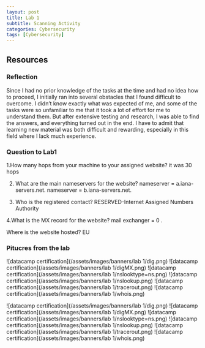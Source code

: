 ```yaml
---
layout: post
title: Lab 1
subtitle: Scanning Activity
categories: Cybersecurity
tags: [Cybersecurity]
---
```


## Resources


### Reflection
Since I had no prior knowledge of the tasks at the time and had no idea how to proceed, I initially ran into several obstacles that I found difficult to overcome. I didn’t know exactly what was expected of me, and some of the tasks were so unfamiliar to me that it took a lot of effort for me to understand them. But after extensive testing and research, I was able to find the answers, and everything turned out in the end. I have to admit that learning new material was both difficult and rewarding, especially in this field where I lack much experience.

### Question to Lab1
 1.How many hops from your machine to your assigned website? it was 30 hops 

2. What are the main nameservers for the website? 
    nameserver = a.iana-servers.net.
    nameserver = b.iana-servers.net.
 
 3. Who is the registered contact?
        RESERVED-Internet Assigned Numbers Authority
 
 4.What is the MX record for the website?
    mail exchanger = 0 .

 Where is the website hosted? 
      EU
      
### Pitucres from the lab

![datacamp certification](/assets/images/banners/lab 1/dig.png)
![datacamp certification](/assets/images/banners/lab 1/digMX.png)
![datacamp certification](/assets/images/banners/lab 1/nslooktype=ns.png)
![datacamp certification](/assets/images/banners/lab 1/nslookup.png)
![datacamp certification](/assets/images/banners/lab 1/tracerout.png)
![datacamp certification](/assets/images/banners/lab 1/whois.png)



![datacamp certification](/assets/images/banners/lab 1/dig.png)
![datacamp certification](/assets/images/banners/lab 1/digMX.png)
![datacamp certification](/assets/images/banners/lab 1/nslooktype=ns.png)
![datacamp certification](/assets/images/banners/lab 1/nslookup.png)
![datacamp certification](/assets/images/banners/lab 1/tracerout.png)
![datacamp certification](/assets/images/banners/lab 1/whois.png)









